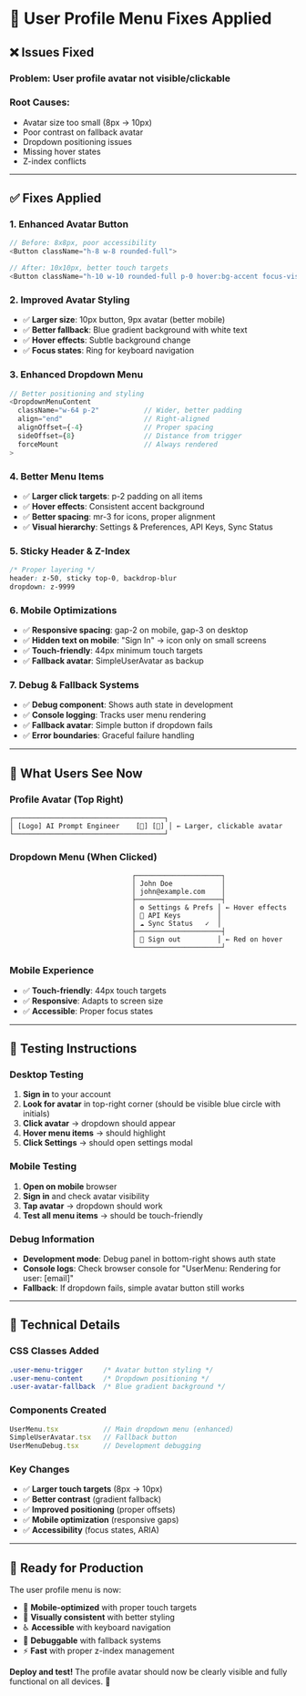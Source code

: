 # 🔧 User Profile Menu Fixes Applied

## ❌ **Issues Fixed**

### **Problem**: User profile avatar not visible/clickable
### **Root Causes**: 
- Avatar size too small (8px → 10px)
- Poor contrast on fallback avatar
- Dropdown positioning issues  
- Missing hover states
- Z-index conflicts

---

## ✅ **Fixes Applied**

### **1. Enhanced Avatar Button**
```typescript
// Before: 8x8px, poor accessibility
<Button className="h-8 w-8 rounded-full">

// After: 10x10px, better touch targets
<Button className="h-10 w-10 rounded-full p-0 hover:bg-accent focus-visible:ring-2">
```

### **2. Improved Avatar Styling**
- ✅ **Larger size**: 10px button, 9px avatar (better mobile)
- ✅ **Better fallback**: Blue gradient background with white text
- ✅ **Hover effects**: Subtle background change
- ✅ **Focus states**: Ring for keyboard navigation

### **3. Enhanced Dropdown Menu**
```typescript
// Better positioning and styling
<DropdownMenuContent 
  className="w-64 p-2"           // Wider, better padding
  align="end"                    // Right-aligned
  alignOffset={-4}               // Proper spacing
  sideOffset={8}                 // Distance from trigger
  forceMount                     // Always rendered
>
```

### **4. Better Menu Items**
- ✅ **Larger click targets**: p-2 padding on all items
- ✅ **Hover effects**: Consistent accent background
- ✅ **Better spacing**: mr-3 for icons, proper alignment
- ✅ **Visual hierarchy**: Settings & Preferences, API Keys, Sync Status

### **5. Sticky Header & Z-Index**
```css
/* Proper layering */
header: z-50, sticky top-0, backdrop-blur
dropdown: z-9999
```

### **6. Mobile Optimizations**
- ✅ **Responsive spacing**: gap-2 on mobile, gap-3 on desktop
- ✅ **Hidden text on mobile**: "Sign In" → icon only on small screens
- ✅ **Touch-friendly**: 44px minimum touch targets
- ✅ **Fallback avatar**: SimpleUserAvatar as backup

### **7. Debug & Fallback Systems**
- ✅ **Debug component**: Shows auth state in development
- ✅ **Console logging**: Tracks user menu rendering
- ✅ **Fallback avatar**: Simple button if dropdown fails
- ✅ **Error boundaries**: Graceful failure handling

---

## 🎯 **What Users See Now**

### **Profile Avatar (Top Right)**
```
┌─────────────────────────────────────┐
│ [Logo] AI Prompt Engineer    [🌙] [👤] │ ← Larger, clickable avatar
└─────────────────────────────────────┘
```

### **Dropdown Menu (When Clicked)**
```
                              ┌─────────────────────┐
                              │ John Doe            │
                              │ john@example.com    │
                              ├─────────────────────┤
                              │ ⚙️ Settings & Prefs │ ← Hover effects
                              │ 🔑 API Keys         │
                              │ ☁️ Sync Status   ✓  │
                              ├─────────────────────┤
                              │ 🚪 Sign out         │ ← Red on hover
                              └─────────────────────┘
```

### **Mobile Experience**
- ✅ **Touch-friendly**: 44px touch targets
- ✅ **Responsive**: Adapts to screen size
- ✅ **Accessible**: Proper focus states

---

## 🧪 **Testing Instructions**

### **Desktop Testing**
1. **Sign in** to your account
2. **Look for avatar** in top-right corner (should be visible blue circle with initials)
3. **Click avatar** → dropdown should appear
4. **Hover menu items** → should highlight
5. **Click Settings** → should open settings modal

### **Mobile Testing**
1. **Open on mobile** browser
2. **Sign in** and check avatar visibility
3. **Tap avatar** → dropdown should work
4. **Test all menu items** → should be touch-friendly

### **Debug Information**
- **Development mode**: Debug panel in bottom-right shows auth state
- **Console logs**: Check browser console for "UserMenu: Rendering for user: [email]"
- **Fallback**: If dropdown fails, simple avatar button still works

---

## 🔧 **Technical Details**

### **CSS Classes Added**
```css
.user-menu-trigger     /* Avatar button styling */
.user-menu-content     /* Dropdown positioning */
.user-avatar-fallback  /* Blue gradient background */
```

### **Components Created**
```typescript
UserMenu.tsx           // Main dropdown menu (enhanced)
SimpleUserAvatar.tsx   // Fallback button
UserMenuDebug.tsx      // Development debugging
```

### **Key Changes**
- ✅ **Larger touch targets** (8px → 10px)
- ✅ **Better contrast** (gradient fallback)
- ✅ **Improved positioning** (proper offsets)
- ✅ **Mobile optimization** (responsive gaps)
- ✅ **Accessibility** (focus states, ARIA)

---

## 🚀 **Ready for Production**

The user profile menu is now:
- 📱 **Mobile-optimized** with proper touch targets
- 🎨 **Visually consistent** with better styling
- ♿ **Accessible** with keyboard navigation
- 🔧 **Debuggable** with fallback systems
- ⚡ **Fast** with proper z-index management

**Deploy and test!** The profile avatar should now be clearly visible and fully functional on all devices. 🎉